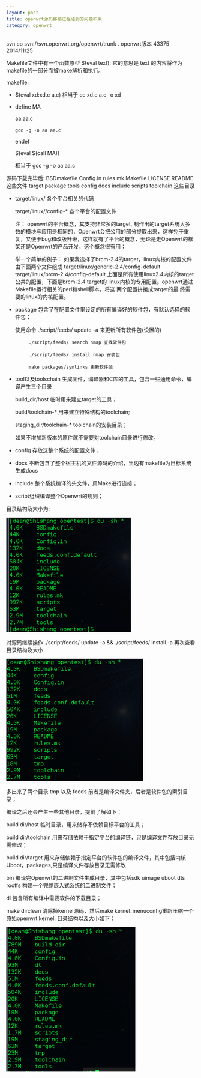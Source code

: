 ```yaml
---
layout: post
title: openwrt源码移植过程碰到的问题积累
category: openwrt
---
```


svn co svn://svn.openwrt.org/openwrt/trunk .
openwrt版本 43375 2014/11/25

Makefile文件中有一个函数原型 $(eval text): 它的意思是 text 的内容将作为makefile的一部分而被make解析和执行。

makefile:

* $(eval xd:xd.c a.c) 相当于 cc xd.c a.c -o xd

* define MA

  aa:aa.c

      gcc -g -o aa aa.c

  endef

  $(eval $(call MA))

  相当于 gcc -g -o aa aa.c


源码下载完毕后:
BSDmakefile Config.in rules.mk Makefile LICENSE README 这些文件
target package tools config docs include scripts toolchain  这些目录

* target/linux/<platform> 各个平台相关的代码

  target/linux/<platform>/config-* 各个平台的配置文件

  注： openwrt的平台概念，其支持非常多的target, 制作出的target系统大多数的模块与应用是相同的，Openwrt会把公用的部分提取出来，这样免于重复，又便于bug和改版升级，这样就有了平台的概念，无论是走Openwrt的框架还是Openwrt的产品开发，这个概念很有用；

  举一个简单的例子：
  如果我选择了brcm-2.4的target，linux内核的配置文件由下面两个文件组成
  target/linux/generic-2.4/config-default
  target/linux/brcm-2.4/config-default
  上面是所有使用linux2.4内核的target公共的配置，下面是brcm-2.4 target的
  linux内核的专用配置。openwrt通过Makefile运行相关的perl和shell脚本，将这
  两个配置拼接成target的最 终需要的linux的内核配置。

* package 包含了在配置文件里设定的所有编译好的软件包，有默认选择的软件包；

  使用命令 ./script/feeds/ update -a 来更新所有软件包(设置的)
         
		   ./script/feeds/ search nmap 查找软件包

		   ./script/feeds/ install nmap 安装包

		   make packages/symlinks 更新软件源


* tool以及toolschain 生成固件，编译器和C库的工具，包含一些通用命令，编译产生三个目录

  build_dir/host 临时用来建立target的工具；

  build/toolchain-<arch>* 用来建立特殊结构的toolchain;

  staging_dir/toolchain-<arch>* toolchain的安装目录；

  如果不增加新版本的原件就不需要对toolchain目录进行修改。

* config 存放这整个系统的配置文件；

* docs 不断包含了整个宿主机的文件源码的介绍，里边有makefile为目标系统生成docs

* include 整个系统编译的头文件，用Make进行连接；

* script组织编译整个Openwrt的规则；

目录结构及大小为:

![](/image/trunk1.png)


对源码继续操作 ./script/feeds/ update -a && ./script/feeds/ install -a
再次查看目录结构及大小

![](/image/trunk2.png)

多出来了两个目录 tmp 以及 feeds 前者是编译文件夹，后者是软件包的索引目录；

编译之后还会产生一些其他目录，提前了解如下：

build dir/host 临时目录，用来储存不依赖目标平台的工具；

build dir/toolchain 用来存储依赖于指定平台的编译链，只是编译文件存放目录无需修改；

build dir/target 用来存储依赖于指定平台的软件包的编译文件，其中包括内核Uboot，packages,只是编译文件存放目录无需修改

bin 编译完Openwrt的二进制文件生成目录，其中包括sdk uimage uboot dts rootfs 构建一个完整嵌入式系统的二进制文件；

dl 包含所有编译中需要软件的下载目录；

make dirclean 清除掉kernel源码，然后make kernel_menuconfig重新压缩一个原始openwrt kernel;
目录结构以及大小如下：

![](/image/trunk3.png)

